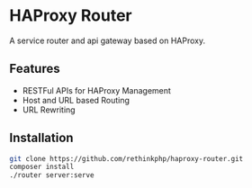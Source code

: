HAProxy Router
==============

A service router and api gateway based on HAProxy.

## Features

* RESTFul APIs for HAProxy Management
* Host and URL based Routing
* URL Rewriting

## Installation

```bash
git clone https://github.com/rethinkphp/haproxy-router.git
composer install
./router server:serve
```


